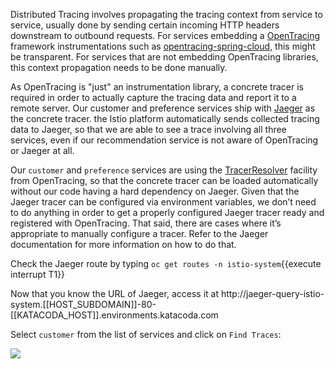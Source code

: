 Distributed Tracing involves propagating the tracing context from service to service, usually done by sending certain incoming HTTP headers downstream to outbound requests. For services embedding a [OpenTracing](http://opentracing.io/) framework instrumentations such as [opentracing-spring-cloud](https://github.com/opentracing-contrib/java-spring-cloud), this might be transparent. For services that are not embedding OpenTracing libraries, this context propagation needs to be done manually.

As OpenTracing is "just" an instrumentation library, a concrete tracer is required in order to actually capture the tracing data and report it to a remote server. Our customer and preference services ship with [Jaeger](https://github.com/jaegertracing/jaeger) as the concrete tracer. the Istio platform automatically sends collected tracing data to Jaeger, so that we are able to see a trace involving all three services, even if our recommendation service is not aware of OpenTracing or Jaeger at all.

Our `customer` and `preference` services are using the [TracerResolver](https://github.com/jaegertracing/jaeger-client-java/tree/master/jaeger-tracerresolver) facility from OpenTracing, so that the concrete tracer can be loaded automatically without our code having a hard dependency on Jaeger. Given that the Jaeger tracer can be configured via environment variables, we don’t need to do anything in order to get a properly configured Jaeger tracer ready and registered with OpenTracing. That said, there are cases where it’s appropriate to manually configure a tracer. Refer to the Jaeger documentation for more information on how to do that.

Check the Jaeger route by typing `oc get routes -n istio-system`{{execute interrupt T1}}

Now that you know the URL of Jaeger, access it at http://jaeger-query-istio-system.[[HOST_SUBDOMAIN]]-80-[[KATACODA_HOST]].environments.katacoda.com 

Select `customer` from the list of services and click on `Find Traces`:

![](../../assets/servicemesh/monitoring/jaegerUI.png)
